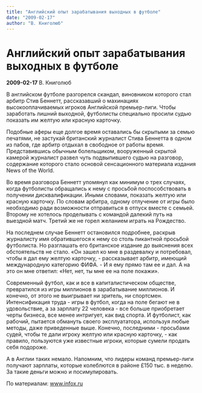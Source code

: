 ```yaml
---
title: "Английский опыт зарабатывания выходных в футболе"
date: "2009-02-17"
author: "В. Книголюб"
---
```


# Английский опыт зарабатывания выходных в футболе

**2009-02-17** В. Книголюб

В английском футболе разгорелся скандал, виновником которого стал арбитр Стив Беннетт, рассказавший о махинациях высокооплачиваемых игроков Английской премьер-лиги. Чтобы заработать лишний выходной, футболисты специально просили судью показать им желтую или красную карточку.

Подобные аферы еще долгое время оставались бы скрытыми за семью печатями, не застукай британский журналист Стива Беннетта в одном из пабов, где арбитр отдыхал в свободное от работы время. Представившись обычным болельщиком, вооруженный скрытой камерой журналист развел чуть подвыпившего судью на разговор, содержание которого стало основой сенсационного материала издания News of the World.

Во время разговора Беннетт упомянул как минимум о трех случаях, когда футболисты обращались к нему с просьбой поспособствовать в получении дисквалификации. Иными словами, показать желтую или красную карточку. По словам арбитра, одному отлучение от игры было необходимо ради возможности отправиться в отпуск вместе с семьей. Второму не хотелось проделывать с командой далекий путь на выездной матч. Третий же не горел желанием играть на Рождество.

На последнем случае Беннетт остановился подробнее, раскрыв журналисту имя обратившегося к нему со столь пикантной просьбой футболиста. Но разглашать его британское издание до выяснения всех обстоятельств не стало. «Он зашел ко мне в раздевалку и потребовал, чтобы я дал ему желтую карточку, - рассказывает арбитр, имеющий международную категорию ФИФА. - И я ему прямо там ее и дал. А на это он мне ответил: «Нет, нет, ты мне ее на поле покажи».

Современный футбол, как и все в капиталистическом обществе, превратился из игры миллионов в зарабатывание миллионов. И конечно, от этого не выигрывает ни зритель, ни спортсмен. Интенсификация труда - игры в футбол, когда на поле бегают не в удовольствие, а за зарплату 22 человека - все больше приобретает черты бизнеса, все менее интригует, как вид спорта. И футболист, как рабочий, пытается обмануть своего эксплуататора, используя любые методы, даже приведенные выше. Конечно, последними - просьбами судей, чтобы те дали игроку желтую или красную карточку, - как правило, пользуются уже известные игроки, которые сумели продать себя подороже.

А в Англии таких немало. Напомним, что лидеры команд премьер-лиги получают зарплаты, которые колеблются в районе £150 тыс. в неделю. За такие деньги можно и посимулировать.

По материалам: www.infox.ru